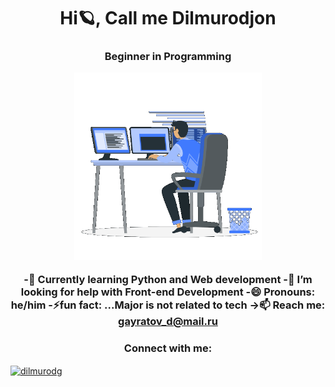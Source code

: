 <h1 align="center">Hi🪐, Call me Dilmurodjon</h1>
<h3 align="center">Beginner in Programming


<p><img aling="center" alt="gif" src="https://github.com/dilmurodg/dilmurodg/blob/main/coding-boy.gif" width="300" height="300" /></p>
 
  
 -📖 Currently learning **Python** and **Web development**
 -🤔 I’m looking for help with Front-end Development
 -😄 Pronouns: he/him
 -⚡fun fact: ...Major is not related to tech
 ->📫 Reach me: **gayratov_d@mail.ru** 

<h3 align="center">Connect with me:</h3>
<p align="left">
<a href="https://linkedin.com/in/dilmurodjon-gayratov" target="blank"><img align="center" src="https://raw.githubusercontent.com/rahuldkjain/github-profile-readme-generator/master/src/images/icons/Social/linked-in-alt.svg" alt="dilmurodg" height="30" width="40" /></a>
